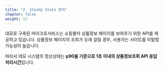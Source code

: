 ```yaml
---
title: "2. Steady State 정의"
chapter: false
weight: 12
---
```


데모로 구축된 마이크로서비스는 쇼핑몰의 상품정보 페이지를 보여주기 위한 API를 제공하고 있습니다. 상품정보 페이지의 조회가 오래 걸릴 경우, 사용자는 사이트를 이탈할 가능성이 높습니다.

따라서 데모 시스템의 정상상태는 **p90을 기준으로 1초 이내의 상품정보조회 API 응답처리시간**입니다.
